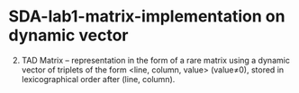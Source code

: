 # SDA-lab1-matrix-implementation on dynamic vector
2. TAD Matrix – representation in the form of a rare matrix using a dynamic vector of triplets of the form <line, column, value> (value≠0), stored in lexicographical order after (line, column).
